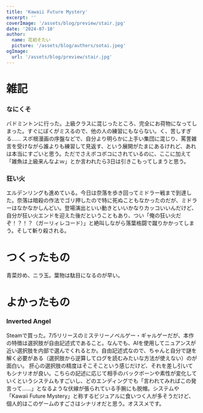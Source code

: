 ```yaml
---
title: 'Kawaii Future Mystery'
excerpt: ''
coverImage: '/assets/blog/preview/stair.jpg'
date: '2024-07-10'
author:
  name: 花初そたい
  picture: '/assets/blog/authors/sotai.jpeg'
ogImage:
  url: '/assets/blog/preview/stair.jpg'
---
```

# 雑記
### なにくそ
バドミントンに行った。上級クラスに混じったところ、完全にお荷物になってしまった。すぐにぼくがミスるので、他の人の練習にもならない。く、苦しすぎる……
スポ根漫画の序盤などで、自分より明らかに上手い集団に混じり、罵詈雑言を受けながら誰よりも練習して見返す、という展開がたまにあるけれど、あれは本当にすごいと思う。ただでさえボコボコにされているのに、ここに加えて「雑魚は上級来んなよｗ」とか言われたら3日は引きこもってしまうと思う。

### 狂い火
エルデンリングも進めている。今日は奈落を歩き回ってミドラー戦まで到達した。奈落は暗殺の作法でゴリ押したので特に死ぬこともなかったのだが、ミドラーはなかなかしんどい。登場演出といい動きといいかなりカッコいいんだけど、自分が狂い火エンドを迎えた後だということもあり、つい「俺の狂い火だぞ！？！？（ガーリィレコード）」と絶叫しながら落葉格闘で蹴りかかってしまう。そして斬り殺される。

# つくったもの
青菜炒め、ニラ玉。葉物は駄目になるのが早い。

# よかったもの
### Inverted Angel
Steamで買った。7/5リリースのミステリーノベルゲー・ギャルゲーだが、本作の特徴は選択肢が自由記述式であること。なんでも、AIを使用してニュアンスが近い選択肢を内部で選んでくれるとか。自由記述式なので、ちゃんと自分で謎を解く必要がある（選択肢から逆算してログを読むみたいな方法が使えない）のが面白い。
肝心の選択肢の精度はそこそこという感じだけど、それを差し引いてもシナリオが良い。こちらの記述に応じて相手のバックボーンや素性が変化していくというシステムもすごいし、どのエンディングでも「言われてみればこの発言って……」となるような伏線が張られている手腕にも脱帽。システムや「Kawaii Future Mystery」と称するビジュアルに食いつく人が多そうだけど、個人的はこのゲームのすごさはシナリオだと思う。オススメです。
